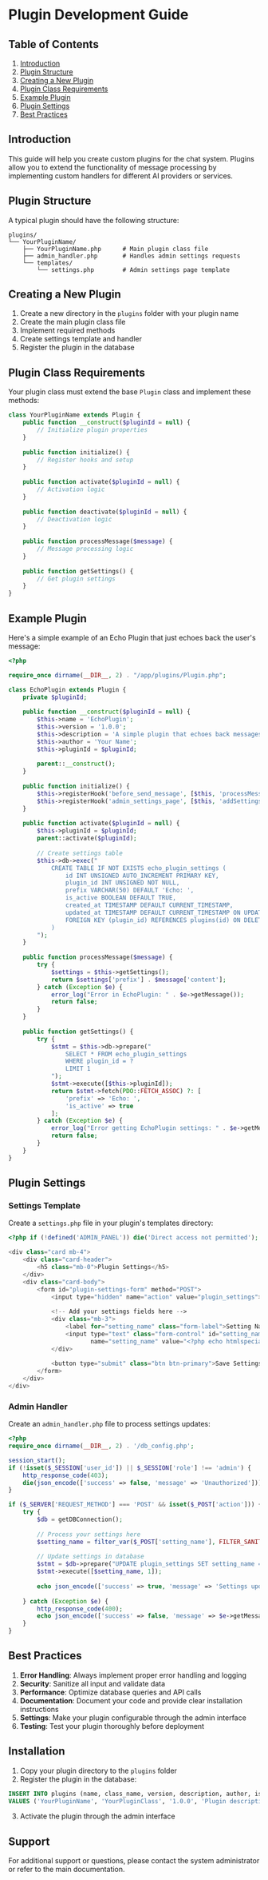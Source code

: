 # Plugin Development Guide

## Table of Contents
1. [Introduction](#introduction)
2. [Plugin Structure](#plugin-structure)
3. [Creating a New Plugin](#creating-a-new-plugin)
4. [Plugin Class Requirements](#plugin-class-requirements)
5. [Example Plugin](#example-plugin)
6. [Plugin Settings](#plugin-settings)
7. [Best Practices](#best-practices)

## Introduction

This guide will help you create custom plugins for the chat system. Plugins allow you to extend the functionality of message processing by implementing custom handlers for different AI providers or services.

## Plugin Structure

A typical plugin should have the following structure:

```
plugins/
└── YourPluginName/
    ├── YourPluginName.php      # Main plugin class file
    ├── admin_handler.php       # Handles admin settings requests
    └── templates/
        └── settings.php        # Admin settings page template
```

## Creating a New Plugin

1. Create a new directory in the `plugins` folder with your plugin name
2. Create the main plugin class file
3. Implement required methods
4. Create settings template and handler
5. Register the plugin in the database

## Plugin Class Requirements

Your plugin class must extend the base `Plugin` class and implement these methods:

```php
class YourPluginName extends Plugin {
    public function __construct($pluginId = null) {
        // Initialize plugin properties
    }
    
    public function initialize() {
        // Register hooks and setup
    }
    
    public function activate($pluginId = null) {
        // Activation logic
    }
    
    public function deactivate($pluginId = null) {
        // Deactivation logic
    }
    
    public function processMessage($message) {
        // Message processing logic
    }
    
    public function getSettings() {
        // Get plugin settings
    }
}
```

## Example Plugin

Here's a simple example of an Echo Plugin that just echoes back the user's message:

```php
<?php

require_once dirname(__DIR__, 2) . "/app/plugins/Plugin.php";

class EchoPlugin extends Plugin {
    private $pluginId;
    
    public function __construct($pluginId = null) {
        $this->name = 'EchoPlugin';
        $this->version = '1.0.0';
        $this->description = 'A simple plugin that echoes back messages';
        $this->author = 'Your Name';
        $this->pluginId = $pluginId;
        
        parent::__construct();
    }
    
    public function initialize() {
        $this->registerHook('before_send_message', [$this, 'processMessage'], 10);
        $this->registerHook('admin_settings_page', [$this, 'addSettingsPage']);
    }
    
    public function activate($pluginId = null) {
        $this->pluginId = $pluginId;
        parent::activate($pluginId);
        
        // Create settings table
        $this->db->exec("
            CREATE TABLE IF NOT EXISTS echo_plugin_settings (
                id INT UNSIGNED AUTO_INCREMENT PRIMARY KEY,
                plugin_id INT UNSIGNED NOT NULL,
                prefix VARCHAR(50) DEFAULT 'Echo: ',
                is_active BOOLEAN DEFAULT TRUE,
                created_at TIMESTAMP DEFAULT CURRENT_TIMESTAMP,
                updated_at TIMESTAMP DEFAULT CURRENT_TIMESTAMP ON UPDATE CURRENT_TIMESTAMP,
                FOREIGN KEY (plugin_id) REFERENCES plugins(id) ON DELETE CASCADE
            )
        ");
    }
    
    public function processMessage($message) {
        try {
            $settings = $this->getSettings();
            return $settings['prefix'] . $message['content'];
        } catch (Exception $e) {
            error_log("Error in EchoPlugin: " . $e->getMessage());
            return false;
        }
    }
    
    public function getSettings() {
        try {
            $stmt = $this->db->prepare("
                SELECT * FROM echo_plugin_settings 
                WHERE plugin_id = ? 
                LIMIT 1
            ");
            $stmt->execute([$this->pluginId]);
            return $stmt->fetch(PDO::FETCH_ASSOC) ?: [
                'prefix' => 'Echo: ',
                'is_active' => true
            ];
        } catch (Exception $e) {
            error_log("Error getting EchoPlugin settings: " . $e->getMessage());
            return false;
        }
    }
}
```

## Plugin Settings

### Settings Template
Create a `settings.php` file in your plugin's templates directory:

```php
<?php if (!defined('ADMIN_PANEL')) die('Direct access not permitted'); ?>

<div class="card mb-4">
    <div class="card-header">
        <h5 class="mb-0">Plugin Settings</h5>
    </div>
    <div class="card-body">
        <form id="plugin-settings-form" method="POST">
            <input type="hidden" name="action" value="plugin_settings">
            
            <!-- Add your settings fields here -->
            <div class="mb-3">
                <label for="setting_name" class="form-label">Setting Name</label>
                <input type="text" class="form-control" id="setting_name" 
                       name="setting_name" value="<?php echo htmlspecialchars($settings['setting_name']); ?>">
            </div>
            
            <button type="submit" class="btn btn-primary">Save Settings</button>
        </form>
    </div>
</div>
```

### Admin Handler
Create an `admin_handler.php` file to process settings updates:

```php
<?php
require_once dirname(__DIR__, 2) . '/db_config.php';

session_start();
if (!isset($_SESSION['user_id']) || $_SESSION['role'] !== 'admin') {
    http_response_code(403);
    die(json_encode(['success' => false, 'message' => 'Unauthorized']));
}

if ($_SERVER['REQUEST_METHOD'] === 'POST' && isset($_POST['action'])) {
    try {
        $db = getDBConnection();
        
        // Process your settings here
        $setting_name = filter_var($_POST['setting_name'], FILTER_SANITIZE_STRING);
        
        // Update settings in database
        $stmt = $db->prepare("UPDATE plugin_settings SET setting_name = ? WHERE id = ?");
        $stmt->execute([$setting_name, 1]);
        
        echo json_encode(['success' => true, 'message' => 'Settings updated']);
        
    } catch (Exception $e) {
        http_response_code(400);
        echo json_encode(['success' => false, 'message' => $e->getMessage()]);
    }
}
```

## Best Practices

1. **Error Handling**: Always implement proper error handling and logging
2. **Security**: Sanitize all input and validate data
3. **Performance**: Optimize database queries and API calls
4. **Documentation**: Document your code and provide clear installation instructions
5. **Settings**: Make your plugin configurable through the admin interface
6. **Testing**: Test your plugin thoroughly before deployment

## Installation

1. Copy your plugin directory to the `plugins` folder
2. Register the plugin in the database:
```sql
INSERT INTO plugins (name, class_name, version, description, author, is_active)
VALUES ('YourPluginName', 'YourPluginClass', '1.0.0', 'Plugin description', 'Your Name', TRUE);
```
3. Activate the plugin through the admin interface

## Support

For additional support or questions, please contact the system administrator or refer to the main documentation. 